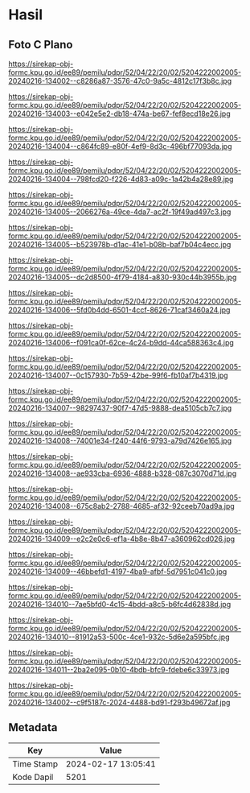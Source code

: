 # Hasil

## Foto C Plano

https://sirekap-obj-formc.kpu.go.id/ee89/pemilu/pdpr/52/04/22/20/02/5204222002005-20240216-134002--c8286a87-3576-47c0-9a5c-4812c17f3b8c.jpg

https://sirekap-obj-formc.kpu.go.id/ee89/pemilu/pdpr/52/04/22/20/02/5204222002005-20240216-134003--e042e5e2-db18-474a-be67-fef8ecd18e26.jpg

https://sirekap-obj-formc.kpu.go.id/ee89/pemilu/pdpr/52/04/22/20/02/5204222002005-20240216-134004--c864fc89-e80f-4ef9-8d3c-496bf77093da.jpg

https://sirekap-obj-formc.kpu.go.id/ee89/pemilu/pdpr/52/04/22/20/02/5204222002005-20240216-134004--798fcd20-f226-4d83-a09c-1a42b4a28e89.jpg

https://sirekap-obj-formc.kpu.go.id/ee89/pemilu/pdpr/52/04/22/20/02/5204222002005-20240216-134005--2066276a-49ce-4da7-ac2f-19f49ad497c3.jpg

https://sirekap-obj-formc.kpu.go.id/ee89/pemilu/pdpr/52/04/22/20/02/5204222002005-20240216-134005--b523978b-d1ac-41e1-b08b-baf7b04c4ecc.jpg

https://sirekap-obj-formc.kpu.go.id/ee89/pemilu/pdpr/52/04/22/20/02/5204222002005-20240216-134005--dc2d8500-4f79-4184-a830-930c44b3955b.jpg

https://sirekap-obj-formc.kpu.go.id/ee89/pemilu/pdpr/52/04/22/20/02/5204222002005-20240216-134006--5fd0b4dd-6501-4ccf-8626-71caf3460a24.jpg

https://sirekap-obj-formc.kpu.go.id/ee89/pemilu/pdpr/52/04/22/20/02/5204222002005-20240216-134006--f091ca0f-62ce-4c24-b9dd-44ca588363c4.jpg

https://sirekap-obj-formc.kpu.go.id/ee89/pemilu/pdpr/52/04/22/20/02/5204222002005-20240216-134007--0c157930-7b59-42be-99f6-fb10af7b4319.jpg

https://sirekap-obj-formc.kpu.go.id/ee89/pemilu/pdpr/52/04/22/20/02/5204222002005-20240216-134007--98297437-90f7-47d5-9888-dea5105cb7c7.jpg

https://sirekap-obj-formc.kpu.go.id/ee89/pemilu/pdpr/52/04/22/20/02/5204222002005-20240216-134008--74001e34-f240-44f6-9793-a79d7426e165.jpg

https://sirekap-obj-formc.kpu.go.id/ee89/pemilu/pdpr/52/04/22/20/02/5204222002005-20240216-134008--ae933cba-6936-4888-b328-087c3070d71d.jpg

https://sirekap-obj-formc.kpu.go.id/ee89/pemilu/pdpr/52/04/22/20/02/5204222002005-20240216-134008--675c8ab2-2788-4685-af32-92ceeb70ad9a.jpg

https://sirekap-obj-formc.kpu.go.id/ee89/pemilu/pdpr/52/04/22/20/02/5204222002005-20240216-134009--e2c2e0c6-ef1a-4b8e-8b47-a360962cd026.jpg

https://sirekap-obj-formc.kpu.go.id/ee89/pemilu/pdpr/52/04/22/20/02/5204222002005-20240216-134009--46bbefd1-4197-4ba9-afbf-5d7951c041c0.jpg

https://sirekap-obj-formc.kpu.go.id/ee89/pemilu/pdpr/52/04/22/20/02/5204222002005-20240216-134010--7ae5bfd0-4c15-4bdd-a8c5-b6fc4d62838d.jpg

https://sirekap-obj-formc.kpu.go.id/ee89/pemilu/pdpr/52/04/22/20/02/5204222002005-20240216-134010--81912a53-500c-4ce1-932c-5d6e2a595bfc.jpg

https://sirekap-obj-formc.kpu.go.id/ee89/pemilu/pdpr/52/04/22/20/02/5204222002005-20240216-134011--2ba2e095-0b10-4bdb-bfc9-fdebe6c33973.jpg

https://sirekap-obj-formc.kpu.go.id/ee89/pemilu/pdpr/52/04/22/20/02/5204222002005-20240216-134002--c9f5187c-2024-4488-bd91-f293b49672af.jpg


## Metadata

| Key        | Value               |
| ---------- | ------------------- |
| Time Stamp | 2024-02-17 13:05:41 |
| Kode Dapil | 5201                |



